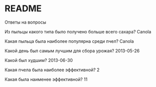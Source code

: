# README
Ответы на вопросы

Из пыльцы какого типа было получено больше всего сахара? Canola

Какая пыльца была наиболее популярна среди пчел? Canola

Какой день был самым лучшим для сбора урожая? 2013-05-26 

Какой был худшим? 2013-06-30

Какая пчела была наиболее эффективной? 2 

Какая была наименее эффективной? 11

